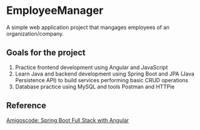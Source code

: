 # EmployeeManager
A simple web application project that mangages employees of an organization/company.

## Goals for the project
1. Practice frontend development using Angular and JavaScript 
2. Learn Java and backend development using Spring Boot and JPA (Java Persistence API) to build services performing basic CRUD operations
3. Database practice using MySQL and tools Postman and HTTPie

## Reference
[Amigoscode: Spring Boot Full Stack with Angular](https://www.youtube.com/watch?v=Gx4iBLKLVHk)
